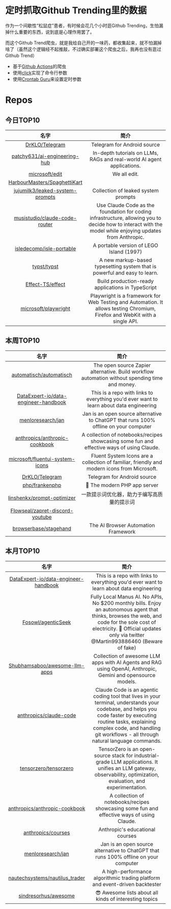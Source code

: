 # 定时抓取Github Trending里的数据

作为一个间歇性“松鼠症”患者，有时候会花几个小时逛Github Trending，生怕漏掉什么重要的东西，说到底是心理作用罢了。

而这个Github Trend爬虫，就是我给自己开的一味药，都收集起来，就不怕漏掉啥了（虽然这个逻辑经不起推敲，不过确实部署这个爬虫之后，我再也没有逛过Github Trend）

* 基于[Github Actions](https://docs.github.com/en/actions)的爬虫
* 使用[click](https://github.com/pallets/click)实现了命令行参数
* 使用[Crontab Guru](https://crontab.guru/)来设置定时参数

# Repos
## 今日TOP10 
<!-- START OF DAILY_TOP10_REPOS -->
| 名字 | 简介 |
| :----: | :----: |
| [DrKLO/Telegram](https://github.com/DrKLO/Telegram) | Telegram for Android source |
| [patchy631/ai-engineering-hub](https://github.com/patchy631/ai-engineering-hub) | In-depth tutorials on LLMs, RAGs and real-world AI agent applications. |
| [microsoft/edit](https://github.com/microsoft/edit) | We all edit. |
| [HarbourMasters/SpaghettiKart](https://github.com/HarbourMasters/SpaghettiKart) |  |
| [jujumilk3/leaked-system-prompts](https://github.com/jujumilk3/leaked-system-prompts) | Collection of leaked system prompts |
| [musistudio/claude-code-router](https://github.com/musistudio/claude-code-router) | Use Claude Code as the foundation for coding infrastructure, allowing you to decide how to interact with the model while enjoying updates from Anthropic. |
| [isledecomp/isle-portable](https://github.com/isledecomp/isle-portable) | A portable version of LEGO Island (1997) |
| [typst/typst](https://github.com/typst/typst) | A new markup-based typesetting system that is powerful and easy to learn. |
| [Effect-TS/effect](https://github.com/Effect-TS/effect) | Build production-ready applications in TypeScript |
| [microsoft/playwright](https://github.com/microsoft/playwright) | Playwright is a framework for Web Testing and Automation. It allows testing Chromium, Firefox and WebKit with a single API. |
<!-- END OF DAILY_TOP10_REPOS -->

## 本周TOP10
<!-- START OF WEEKLY_TOP10_REPOS -->
| 名字 | 简介 |
| :----: | :----: |
| [automatisch/automatisch](https://github.com/automatisch/automatisch) | The open source Zapier alternative. Build workflow automation without spending time and money. |
| [DataExpert-io/data-engineer-handbook](https://github.com/DataExpert-io/data-engineer-handbook) | This is a repo with links to everything you'd ever want to learn about data engineering |
| [menloresearch/jan](https://github.com/menloresearch/jan) | Jan is an open source alternative to ChatGPT that runs 100% offline on your computer |
| [anthropics/anthropic-cookbook](https://github.com/anthropics/anthropic-cookbook) | A collection of notebooks/recipes showcasing some fun and effective ways of using Claude. |
| [microsoft/fluentui-system-icons](https://github.com/microsoft/fluentui-system-icons) | Fluent System Icons are a collection of familiar, friendly and modern icons from Microsoft. |
| [DrKLO/Telegram](https://github.com/DrKLO/Telegram) | Telegram for Android source |
| [php/frankenphp](https://github.com/php/frankenphp) | 🧟 The modern PHP app server |
| [linshenkx/prompt-optimizer](https://github.com/linshenkx/prompt-optimizer) | 一款提示词优化器，助力于编写高质量的提示词 |
| [Flowseal/zapret-discord-youtube](https://github.com/Flowseal/zapret-discord-youtube) |  |
| [browserbase/stagehand](https://github.com/browserbase/stagehand) | The AI Browser Automation Framework |
<!-- END OF WEEKLY_TOP10_REPOS -->

## 本月TOP10
<!-- START OF MONTHLY_TOP10_REPOS -->
| 名字 | 简介 |
| :----: | :----: |
| [DataExpert-io/data-engineer-handbook](https://github.com/DataExpert-io/data-engineer-handbook) | This is a repo with links to everything you'd ever want to learn about data engineering |
| [Fosowl/agenticSeek](https://github.com/Fosowl/agenticSeek) | Fully Local Manus AI. No APIs, No $200 monthly bills. Enjoy an autonomous agent that thinks, browses the web, and code for the sole cost of electricity. 🔔 Official updates only via twitter @Martin993886460 (Beware of fake) |
| [Shubhamsaboo/awesome-llm-apps](https://github.com/Shubhamsaboo/awesome-llm-apps) | Collection of awesome LLM apps with AI Agents and RAG using OpenAI, Anthropic, Gemini and opensource models. |
| [anthropics/claude-code](https://github.com/anthropics/claude-code) | Claude Code is an agentic coding tool that lives in your terminal, understands your codebase, and helps you code faster by executing routine tasks, explaining complex code, and handling git workflows - all through natural language commands. |
| [tensorzero/tensorzero](https://github.com/tensorzero/tensorzero) | TensorZero is an open-source stack for industrial-grade LLM applications. It unifies an LLM gateway, observability, optimization, evaluation, and experimentation. |
| [anthropics/anthropic-cookbook](https://github.com/anthropics/anthropic-cookbook) | A collection of notebooks/recipes showcasing some fun and effective ways of using Claude. |
| [anthropics/courses](https://github.com/anthropics/courses) | Anthropic's educational courses |
| [menloresearch/jan](https://github.com/menloresearch/jan) | Jan is an open source alternative to ChatGPT that runs 100% offline on your computer |
| [nautechsystems/nautilus_trader](https://github.com/nautechsystems/nautilus_trader) | A high-performance algorithmic trading platform and event-driven backtester |
| [sindresorhus/awesome](https://github.com/sindresorhus/awesome) | 😎 Awesome lists about all kinds of interesting topics |
<!-- END OF MONTHLY_TOP10_REPOS -->
